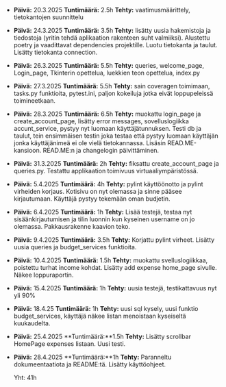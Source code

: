 - **Päivä:** 20.3.2025 **Tuntimäärä:** 2.5h **Tehty:** vaatimusmäärittely, tietokantojen suunnittelu
- **Päivä:** 24.3.2025 **Tuntimäärä:** 3.5h **Tehty:** lisätty uusia hakemistoja ja tiedostoja (yritin tehdä aplikaation rakenteen suht valmiiksi). Alustettu poetry ja vaadittavat dependencies projektille. Luotu tietokanta ja taulut. Lisätty tietokanta connection.
- **Päivä:** 26.3.2025 **Tuntimäärä:** 5.5h **Tehty:** queries, welcome_page, Login_page, Tkinterin opettelua, luekkien teon opettelua, index.py
- **Päivä:** 27.3.2025 **Tuntimäärä:** 5.5h **Tehty:** sain coveragen toimimaan, tasks.py funktioita, pytest.ini, paljon kokeiluja jotka eivät loppupeleissä toimineetkaan.
- **Päivä:** 28.3.2025 **Tuntimäärä:** 6.5h **Tehty:** muokattu login_page ja create_account_page, lisätty error messages, sovelluslogiikka accunt_service, pystyy nyt luomaan käyttäjätunnuksen. Testi db ja taulut, tein ensimmäisen testin joka testaa että pystyy luomaan käyttäjän jonka käyttäjänimeä ei ole vielä tietokannassa. Lisäsin READ.ME-kansioon. READ.ME:n ja changelogin päivittäminen.
- **Päivä:** 31.3.2025 **Tuntimäärä:** 2h **Tehty:** fiksattu create_account_page ja queries.py. Testattu applikaation toimivuus virtuaaliympäristössä.
- **Päivä:** 5.4.2025 **Tuntimäärä:** 4h **Tehty:** pylint käyttöönotto ja pylint virheiden korjaus. Kotisivu on nyt olemassa ja sinne pääsee kirjautumaan. Käyttäjä pystyy tekemään oman budjetin.
- **Päivä:** 6.4.2025 **Tuntimäärä:** 1h **Tehty:** Lisää testejä, testaa nyt sisäänkirjautumisen ja tilin luonnin kun kyseinen username on jo olemassa. Pakkausrakenne kaavion teko.
- **Päivä:** 9.4.2025 **Tuntimäärä:** 3.5h **Tehty:** Korjattu pylint virheet. Lisätty uusia queries ja budget_services funktioita.
- **Päivä:** 10.4.2025 **Tuntimäärä:** 1.5h **Tehty:** muokattu svelluslogiikkaa, poistettu turhat income kohdat. Lisätty add expense home_page sivulle. Näkee loppuraportin.
- **Päivä:** 15.4.2025 **Tuntimäärä:** 1h **Tehty:** uusia testejä, testikattavuus nyt yli 90%
- **Päivä:** 18.4.25 **Tuntimäärä:** 1h **Tehty:** uusi sql kysely, uusi funktio budget_services, käyttäjä näkee listan menoistaan kyseiseltä kuukaudelta.
- **Päivä:** 25.4.2025 **Tuntimäärä:**1.5h **Tehty:** Lisätty scrollbar HomePage expenses listaan. Uusi testi.
- **Päivä:** 28.4.2025 **Tuntimäärä:**1h **Tehty:** Paranneltu dokumeentaatiota ja README:tä. Lisätty käyttöohjeet.

  Yht: 41h
